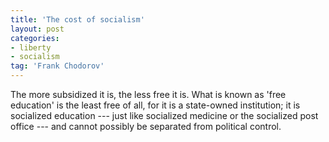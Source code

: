 ```yaml
---
title: 'The cost of socialism'
layout: post
categories:
- liberty
- socialism
tag: 'Frank Chodorov'
---
```


The more subsidized it is, the less free it is. What is known as 'free education' is the least free of all, for it is a state-owned institution; it is socialized education --- just like socialized medicine or the socialized post office --- and cannot possibly be separated from political control.